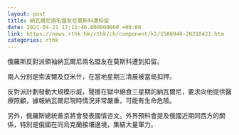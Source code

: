 ```yaml
---
layout: post
title: 納瓦爾尼兩名盟友在莫斯科遭扣留
date: 2021-04-21 17:11:46.000000000 +08:00
link: https://news.rthk.hk/rthk/ch/component/k2/1586946-20210421.htm
categories: rthk
---
```


俄羅斯反對派領袖納瓦爾尼兩名盟友在莫斯科遭到扣留。

兩人分別是索波爾及亞米什，在當地星期三清晨被當局扣押。

反對派計劃發動大規模示威，聲援在獄中絕食三星期的納瓦爾尼，要求向他提供醫療照顧，據報納瓦爾尼現時情況非常嚴重，可能有生命危險。

另外，俄羅斯總統普京將會發表國情咨文。外界預料會提及俄國近期同西方的關係，特別是俄國在同烏克蘭接壤邊境，集結大量軍力。

